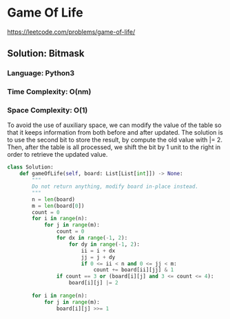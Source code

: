 # Game Of Life
https://leetcode.com/problems/game-of-life/

## Solution: Bitmask
### Language: Python3
### Time Complexity: O(nm)
### Space Complexity: O(1)

To avoid the use of auxiliary space, we can modify the value of the table so that it keeps information from both before and after updated.
The solution is to use the second bit to store the result, by compute the old value with |= 2.
Then, after the table is all processed, we shift the bit by 1 unit to the right in order to retrieve the updated value.

```python
class Solution:
    def gameOfLife(self, board: List[List[int]]) -> None:
        """
        Do not return anything, modify board in-place instead.
        """
        n = len(board)
        m = len(board[0])
        count = 0
        for i in range(n):
            for j in range(m):
                count = 0
                for dx in range(-1, 2):
                    for dy in range(-1, 2):
                        ii = i + dx
                        jj = j + dy
                        if 0 <= ii < n and 0 <= jj < m:
                            count += board[ii][jj] & 1
                if count == 3 or (board[i][j] and 3 <= count <= 4):
                    board[i][j] |= 2
        
        for i in range(n):
            for j in range(m):
                board[i][j] >>= 1
        
```

